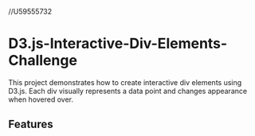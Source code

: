 //U59555732
# D3.js-Interactive-Div-Elements-Challenge

This project demonstrates how to create interactive div elements using D3.js. Each div visually represents a data point and changes appearance when hovered over.

## Features
